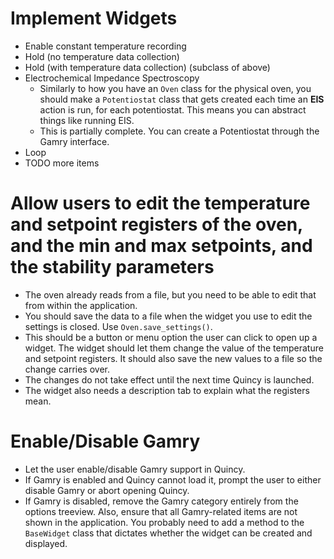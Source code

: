 # Implement Widgets
- Enable constant temperature recording
- Hold (no temperature data collection)
- Hold (with temperature data collection) (subclass of above)
- Electrochemical Impedance Spectroscopy
    - Similarly to how you have an `Oven` class for the physical oven, you should make a `Potentiostat` class that gets created each time an **EIS** action is run, for each potentiostat. This means you can abstract things like running EIS.
    - This is partially complete. You can create a Potentiostat through the Gamry interface.
- Loop
- TODO more items

# Allow users to edit the temperature and setpoint registers of the oven, and the min and max setpoints, and the stability parameters
- The oven already reads from a file, but you need to be able to edit that from within the application.
- You should save the data to a file when the widget you use to edit the settings is closed. Use `Oven.save_settings()`.
- This should be a button or menu option the user can click to open up a widget. The widget should let them change the value of the temperature and setpoint registers. It should also save the new values to a file so the change carries over.
- The changes do not take effect until the next time Quincy is launched.
- The widget also needs a description tab to explain what the registers mean.

# Enable/Disable Gamry
- Let the user enable/disable Gamry support in Quincy.
- If Gamry is enabled and Quincy cannot load it, prompt the user to either disable Gamry or abort opening Quincy.
- If Gamry is disabled, remove the Gamry category entirely from the options treeview. Also, ensure that all Gamry-related items are not shown in the application. You probably need to add a method to the `BaseWidget` class that dictates whether the widget can be created and displayed.
